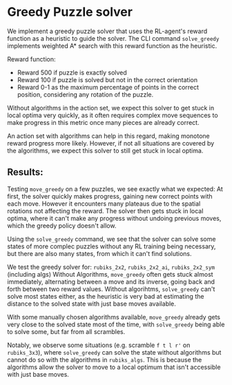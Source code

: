 # Greedy Puzzle solver

We implement a greedy puzzle solver that uses the RL-agent's reward function as a heuristic to guide the solver. The CLI command `solve_greedy` implements weighted A* search with this reward function as the heuristic.

Reward function:
- Reward 500 if puzzle is exactly solved
- Reward 100 if puzzle is solved but not in the correct orientation
- Reward 0-1 as the maximum percentage of points in the correct position, considering any rotation of the puzzle.

Without algorithms in the action set, we expect this solver to get stuck in local optima very quickly, as it often requires complex move sequences to make progress in this metric once many pieces are already correct.

An action set with algorithms can help in this regard, making monotone reward progress more likely. However, if not all situations are covered by the algorithms, we expect this solver to still get stuck in local optima.

## Results:
Testing `move_greedy` on a few puzzles, we see exactly what we expected: At first, the solver quickly makes progress, gaining new correct points with each move. However it encounters many plateaus due to the spatial rotations not affecting the reward. The solver then gets stuck in local optima, where it can't make any progress without undoing previous moves, which the greedy policy doesn't allow.

Using the `solve_greedy` command, we see that the solver can solve some states of more complec puzzles without any RL training being necessary, but there are also many states, from which it can't find solutions.

We test the greedy solver for: `rubiks_2x2`, `rubiks_2x2_ai`, `rubiks_2x2_sym` (including algs)
Without Algorithms, `move_greedy` often gets stuck almost immediately, alternating between a move and its inverse, going back and forth between two reward values. Without algorihtms, `solve_greedy` can't solve most states either, as the heuristic is very bad at estimating the distance to the solved state with just base moves available.

With some manually chosen algorithms available, `move_greedy` already gets very close to the solved state most of the time, with `solve_greedy` being able to solve some, but far from all scrambles.

Notably, we observe some situations (e.g. scramble `f t l r'` on `rubiks_3x3`), where `solve_greedy` can solve the state without algorithms but cannot do so with the algorithms in `rubiks_algs`. This is because the algorithms allow the solver to move to a local optimum that isn't accessible with just base moves.
